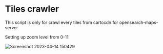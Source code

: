 # Tiles crawler
This script is only for crawl every tiles from cartocdn for opensearch-maps-server

Setting up zoom level from 0-11

![Screenshot 2023-04-14 150429](https://user-images.githubusercontent.com/10250068/232025768-565aed1f-0416-43ae-9b8d-6e1c2bad7909.png)
